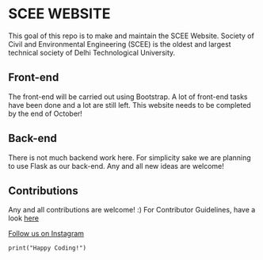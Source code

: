# SCEE WEBSITE
This goal of this repo is to make and maintain the SCEE Website.
Society of Civil and Environmental Engineering (SCEE) is the oldest and largest technical society of Delhi Technological University. 

## Front-end
The front-end will be carried out using Bootstrap.
A lot of front-end tasks have been done and a lot are still left.
This website needs to be completed by the end of October!

## Back-end
There is not much backend work here.
For simplicity sake we are planning to use Flask as our back-end. 
Any and all new ideas are welcome!

## Contributions

Any and all contributions are welcome! :)
For Contributor Guidelines, have a look [here](https://github.com/Kushagraw12/Scee-Website/blob/master/CONTRIBUTING.md)

[Follow us on Instagram](https://www.instagram.com/sceedtu/)

```print("Happy Coding!")```
